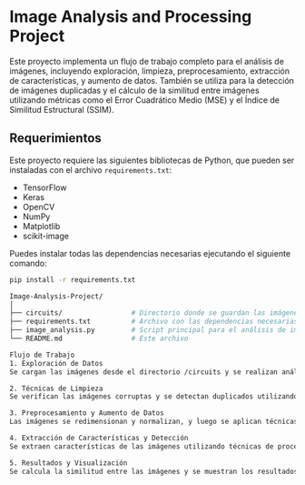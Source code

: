 # Image Analysis and Processing Project

Este proyecto implementa un flujo de trabajo completo para el análisis de imágenes, incluyendo exploración, limpieza, preprocesamiento, extracción de características, y aumento de datos. También se utiliza para la detección de imágenes duplicadas y el cálculo de la similitud entre imágenes utilizando métricas como el Error Cuadrático Medio (MSE) y el Índice de Similitud Estructural (SSIM).

## Requerimientos

Este proyecto requiere las siguientes bibliotecas de Python, que pueden ser instaladas con el archivo `requirements.txt`:

- TensorFlow
- Keras
- OpenCV
- NumPy
- Matplotlib
- scikit-image

Puedes instalar todas las dependencias necesarias ejecutando el siguiente comando:

```bash
pip install -r requirements.txt

Image-Analysis-Project/
│
├── circuits/                 # Directorio donde se guardan las imágenes procesadas
├── requirements.txt          # Archivo con las dependencias necesarias
├── image_analysis.py         # Script principal para el análisis de imágenes
└── README.md                 # Este archivo

Flujo de Trabajo
1. Exploración de Datos
Se cargan las imágenes desde el directorio /circuits y se realizan análisis exploratorios como el cálculo de histogramas de colores.

2. Técnicas de Limpieza
Se verifican las imágenes corruptas y se detectan duplicados utilizando el Índice de Similitud Estructural (SSIM).

3. Preprocesamiento y Aumento de Datos
Las imágenes se redimensionan y normalizan, y luego se aplican técnicas de aumento de datos (rotaciones, traslaciones, etc.) para generar más variaciones de las imágenes originales.

4. Extracción de Características y Detección
Se extraen características de las imágenes utilizando técnicas de procesamiento de imágenes como la detección de bordes y el cálculo de similitudes entre imágenes usando MSE y SSIM.

5. Resultados y Visualización
Se calcula la similitud entre las imágenes y se muestran los resultados a través de métricas y visualizaciones como gráficos de los histogramas de colores.
